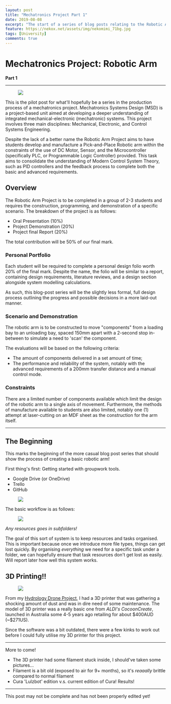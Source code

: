 ```yaml
---
layout: post
title: "Mechatronics Project Part 1"
date: 2019-08-08
excerpt: "The start of a series of blog posts relating to the Robotic Arm Mechatronics Project"
feature: https://nekox.net/assets/img/nekomimi_71bg.jpg
tags: [University]
comments: true
---
```


# Mechatronics Project: Robotic Arm

**Part 1**

---

<figure>
<a href="https://nekox.net/assets/img/mechatronics-part-1/mechatronics_banner.jpg"><img src="https://nekox.net/assets/img/mechatronics-part-1/mechatronics_banner.jpg"></a>
</figure>

This is the pilot post for what'll hopefully be a series in the production process of a mechatronics project. Mechatronics Systems Design (MSD) is a project-based unit aimed at  developing a deeper understanding of integrated mechanical-electronic  (mechatronic) systems. This project involves three main disciplines:  Mechanical, Electronic, and Control Systems Engineering.

Despite the lack of a better name the Robotic Arm Project aims to have  students develop and manufacture a Pick-and-Place Robotic arm within  the constraints of the use of DC Motor, Sensor, and the Microcontroller  (specifically PLC, or Programmable Logic Controller) provided. This task  aims to consolidate the understanding of Modern Control System Theory,  such as PID controllers and the feedback process to complete both the basic and advanced requirements.

## Overview

The Robotic Arm Project is to be completed in a group of 2-3 students and requires the construction, programming, and demonstration of a specific scenario. The breakdown of the project is as follows:

* Oral Presentation (10%)
* Project Demonstration (20%)
* Project final Report (20%)

The total contribution will be 50% of our final mark.

### Personal Portfolio

Each student will be required to complete a personal design folio worth 20% of the final mark. Despite the name, the folio will be similar to a report, containing design requirements, literature reviews, and a design section alongside system modelling calculations.

As such, this blog-post series will be the slightly less formal, full design process outlining the progress and possible decisions in a more laid-out manner.

### Scenario and Demonstration

The robotic arm is to be constructed to move "components" from a loading bay to an unloading bay, spaced 150mm apart with a 2-second stop in-between to simulate a need to 'scan' the component.

The evaluations will be based on the following criteria:

* The amount of components delivered in a set amount of time;
* The performance and reliability of the system, notably with the advanced requirements of a 200mm transfer distance and a manual control mode.

### Constraints

There are a limited number of components available which limit the design of the robotic arm to a single axis of movement. Furthermore, the methods of manufacture available to students are also limited, notably one (1) attempt at laser-cutting on an MDF sheet as the construction for the arm itself.

---

## The Beginning

This marks the beginning of the more casual blog post series that should show the process of creating a basic robotic arm!

First thing's first: Getting started with groupwork tools. 

* Google Drive (or OneDrive)
* Trello
* GitHub

<figure>
<a href="https://nekox.net/assets/img/mechatronics-part-1/firefox_EuPm6w9biw.png"><img src="https://nekox.net/assets/img/mechatronics-part-1/firefox_EuPm6w9biw.png"></a>
</figure>

The basic workflow is as follows:

<figure>
<a href="https://nekox.net/assets/img/mechatronics-part-1/1565307011264.png"><img src="https://nekox.net/assets/img/mechatronics-part-1/1565307011264.png"></a>
</figure>

*Any resources goes in subfolders!*

The goal of this sort of system is to keep resources and tasks organised. This is important because once we introduce more file types, things can get lost quickly. By organising *everything* we need for a specific task under a folder, we can hopefully ensure that task resources don't get lost as easily. Will report later how well this system works.

## 3D Printing!!

<figure>
<a href="https://nekox.net/assets/img/mechatronics-part-1/3dp1.jpg"><img src="https://nekox.net/assets/img/mechatronics-part-1/3dp1.jpg"></a>
</figure>

From my [Hydrology Drone Project](https://github.com/Mikanwolfe/Hydrology-Drone-Zuiho), I had a 3D printer that was gathering a shocking amount of dust and was in dire need of some maintenance. The model of 3D printer was a really basic one from *ALDI's CocoonCreate*, launched in Australia some 4-5 years ago retailing for about \$400AUD (~\$271US).

Since the software was a bit outdated, there were a few kinks to work out before I could fully utilise my 3D printer for this project. 

---

More to come!

* The 3D printer had some filament stuck inside, I should've taken some pictures...
* Filament is a bit old (exposed to air for 9+ months), so it's _reaaally_ brittle compared to normal filament
* Cura 'Lulzbot' edition v.s. current edition of Cura! Results!

---

This post may not be complete and has not been properly edited yet! 